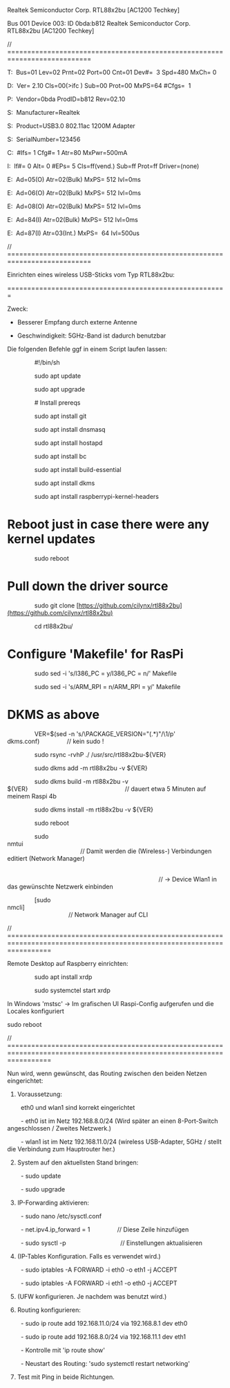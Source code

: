 Realtek Semiconductor Corp. RTL88x2bu [AC1200 Techkey]

  

Bus 001 Device 003: ID 0bda:b812 Realtek Semiconductor Corp. RTL88x2bu [AC1200 Techkey]

// ===========================================================================

  

T:  Bus=01 Lev=02 Prnt=02 Port=00 Cnt=01 Dev#=  3 Spd=480 MxCh= 0

D:  Ver= 2.10 Cls=00(>ifc ) Sub=00 Prot=00 MxPS=64 #Cfgs=  1

P:  Vendor=0bda ProdID=b812 Rev=02.10

S:  Manufacturer=Realtek

S:  Product=USB3.0 802.11ac 1200M Adapter

S:  SerialNumber=123456

C:  #Ifs= 1 Cfg#= 1 Atr=80 MxPwr=500mA

I:  If#= 0 Alt= 0 #EPs= 5 Cls=ff(vend.) Sub=ff Prot=ff Driver=(none)

E:  Ad=05(O) Atr=02(Bulk) MxPS= 512 Ivl=0ms

E:  Ad=06(O) Atr=02(Bulk) MxPS= 512 Ivl=0ms

E:  Ad=08(O) Atr=02(Bulk) MxPS= 512 Ivl=0ms

E:  Ad=84(I) Atr=02(Bulk) MxPS= 512 Ivl=0ms

E:  Ad=87(I) Atr=03(Int.) MxPS=  64 Ivl=500us

  

// ===========================================================================

  

  

  

Einrichten eines wireless USB-Sticks vom Typ RTL88x2bu:

=======================================================

  

Zweck:

- Besserer Empfang durch externe Antenne

- Geschwindigkeit: 5GHz-Band ist dadurch benutzbar

  

Die folgenden Befehle ggf in einem Script laufen lassen:

  

                #!/bin/sh

  

                sudo apt update

                sudo apt upgrade

  

                # Install prereqs

                sudo apt install git

                sudo apt install dnsmasq

                sudo apt install hostapd

                sudo apt install bc

                sudo apt install build-essential

                sudo apt install dkms

                sudo apt install raspberrypi-kernel-headers

  

# Reboot just in case there were any kernel updates

                sudo reboot

  

# Pull down the driver source

                sudo git clone [https://github.com/cilynx/rtl88x2bu](https://github.com/cilynx/rtl88x2bu)

                cd rtl88x2bu/

  

# Configure 'Makefile' for RasPi

                sudo sed -i 's/I386_PC = y/I386_PC = n/' Makefile

                sudo sed -i 's/ARM_RPI = n/ARM_RPI = y/' Makefile

  

# DKMS as above

                VER=$(sed -n 's/\PACKAGE_VERSION="\(.*\)"/\1/p' dkms.conf)                // kein sudo !

                sudo rsync -rvhP ./ /usr/src/rtl88x2bu-${VER}

                sudo dkms add -m rtl88x2bu -v ${VER}

                sudo dkms build -m rtl88x2bu -v ${VER}                                                         // dauert etwa 5 Minuten auf meinem Raspi 4b

                sudo dkms install -m rtl88x2bu -v ${VER}

                sudo reboot

                sudo nmtui                                                                                                                                                                 // Damit werden die (Wireless-) Verbindungen editiert (Network Manager)

                                                                                                                                                                                                                         // -> Device Wlan1 in das gewünschte Netzwerk einbinden

                [sudo nmcli]                                                                                                                                                         // Network Manager auf CLI

// =======================================================================================================================

  

Remote Desktop auf Raspberry einrichten:

  

                sudo apt install xrdp

                sudo systemctel start xrdp

In Windows 'mstsc' -> Im grafischen UI Raspi-Config aufgerufen und die Locales konfiguriert

sudo reboot

  

// =======================================================================================================================

  

Nun wird, wenn gewünscht, das Routing zwischen den beiden Netzen eingerichtet:

  

1. Voraussetzung:

        eth0 und wlan1 sind korrekt eingerichtet

        - eth0 ist im Netz 192.168.8.0/24 (Wird später an einen 8-Port-Switch angeschlossen / Zweites Netzwerk.)

        - wlan1 ist im Netz 192.168.11.0/24 (wireless USB-Adapter, 5GHz / stellt die Verbindung zum Hauptrouter her.)

  

2. System auf den aktuellsten Stand bringen:

        - sudo update

        - sudo upgrade

3. IP-Forwarding aktivieren:

        - sudo nano /etc/sysctl.conf

        - net.ipv4.ip_forward = 1                // Diese Zeile hinzufügen

        - sudo sysctl -p                                // Einstellungen aktualisieren

4. (IP-Tables Konfiguration. Falls es verwendet wird.)

        - sudo iptables -A FORWARD -i eth0 -o eth1 -j ACCEPT

        - sudo iptables -A FORWARD -i eth1 -o eth0 -j ACCEPT

5. (UFW konfigurieren. Je nachdem was benutzt wird.)

  

6. Routing konfigurieren:

        - sudo ip route add 192.168.11.0/24 via 192.168.8.1 dev eth0

        - sudo ip route add 192.168.8.0/24 via 192.168.11.1 dev eth1

        - Kontrolle mit 'ip route show'

        - Neustart des Routing: 'sudo systemctl restart networking'

7. Test mit Ping in beide Richtungen.